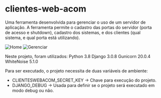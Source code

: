 # clientes-web-acom

Uma ferramenta desenvolvida para gerenciar o uso de um servidor de aplicação.
A ferramenta permite o cadastro das portas do servidor (porta de acesso e shutdown), cadastro dos sistemas, e dos clientes (qual sistema, e qual porta está utilizando).

![Home](https://i.imgur.com/nzLvPId.png)
![Gerenciar](https://i.imgur.com/pVi86ga.png)

Neste projeto, foram utilizados:
Python 3.8
Django 3.0.8
Gunicorn 20.0.4
WhiteNoise 5.1.0

Para ser executado, o projeto necessita de duas variáveis de ambiente:
* CLIENTESWEBACOM_SECRET_KEY -> Chave para execução do projeto.
* DJANGO_DEBUG -> Usada para definir se o projeto será executado em modo debug ou não.
